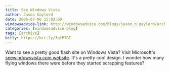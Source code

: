 ```yaml
---
title: See Windows Vista
author: Jason Gaylord
date: 2006-07-06 15:03:00
windowsadvice-link: http://windowsadvice.com/blogs/jason_n_gaylord/archive/2006/07/06/19360.aspx
categories: [windowsadvice-blog]
tags: [archive]
bitly: https://bit.ly/3gfP7GI
---
```


Want to see a pretty good flash site on Windows Vista? Visit Microsoft's [seewindowsvista.com website](http://www.seewindowsvista.com/). It's a pretty cool design. I wonder how many flying windows there were before they started scrapping features?